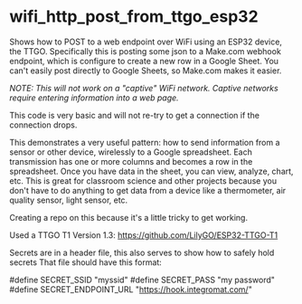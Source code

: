 # wifi_http_post_from_ttgo_esp32
Shows how to POST to a web endpoint over WiFi using an ESP32 device, the TTGO.  Specifically this is posting some json to a Make.com webhook endpoint,
which is configure to create a new row in a Google Sheet.  You can't easily post directly to Google Sheets, so Make.com makes it easier.

*NOTE: This will not work on a "captive" WiFi network.  Captive networks require entering information into a web page.*

This code is very basic and will not re-try to get a connection if the connection drops.

This demonstrates a very useful pattern:  how to send information from a sensor or other device, wirelessly to a Google spreadsheet.  Each transmission
has one or more columns and becomes a row in the spreadsheet.  Once you have data in the sheet, you can view, analyze, chart, etc.  This is 
great for classroom science and other projects because you don't have to do anything to get data from a device like a thermometer,
air quality sensor, light sensor, etc.

Creating a repo on this because it's a little tricky to get working.

Used a TTGO T1 Version 1.3:  https://github.com/LilyGO/ESP32-TTGO-T1 

Secrets are in a header file, this also serves to show how to safely hold secrets
That file should have this format:

#define SECRET_SSID "myssid"
#define SECRET_PASS "my password"
#define SECRET_ENDPOINT_URL "https://hook.integromat.com/<YOUR ID GOES HERE>"


